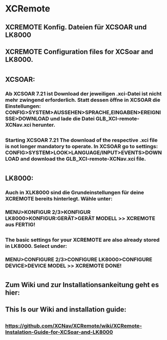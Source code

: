 # XCRemote
## XCREMOTE Konfig. Dateien für XCSOAR und LK8000
## XCREMOTE Configuration files for XCSoar and LK8000.
#
## XCSOAR:
### Ab XCSOAR 7.21 ist Download der jeweiligen .xci-Datei ist nicht mehr zwingend erforderlich. Statt dessen öffne in XCSOAR die Einstellungen: CONFIG>SYSTEM>AUSSEHEN>SPRACHE,EINGABEN>EREIGNISSE>DOWNLOAD und lade die Datei GLB_XCI-remote-XCNav.xci herunter.
##
### Starting XCSOAR 7.21 The download of the respective .xci file is not longer mandatory to operate. In XCSOAR go to settings: CONFIG>SYSTEM>LOOK>LANGUAGE/INPUT>EVENTS>DOWNLOAD and download the GLB_XCI-remote-XCNav.xci file.
#
## LK8000:
### Auch in XLK8000 sind die Grundeinstellungen für deine XCREMOTE bereits hinterlegt. Wähle unter:
### MENU>KONFIGUR 2/3>KONFIGUR LK8000>KONFIGUR:GERÄT>GERÄT MODELL >> XCREMOTE aus FERTIG!
##
### The basic settings for your XCREMOTE are also already stored in LK8000. Select under:
### MENU>CONFIGURE 2/3>CONFIGURE LK8000>CONFIGURE DEVICE>DEVICE MODEL >> XCREMOTE DONE!
#
## Zum Wiki und zur Installationsankeitung geht es hier:
## This Is our Wiki and installation guide:
##
### https://github.com/XCNav/XCRemote/wiki/XCRemote-Instalation-Guide-for-XCSoar-and-LK8000

